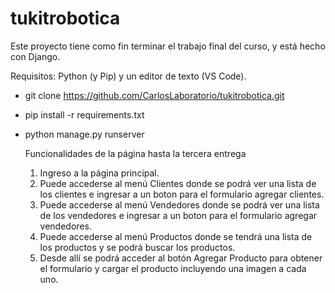 # tukitrobotica

Este proyecto tiene como fin terminar el trabajo final del curso, y está hecho con Django.

Requisitos: Python (y Pip) y un editor de texto (VS Code).

* git clone https://github.com/CarlosLaboratorio/tukitrobotica.git
* pip install -r requirements.txt
* python manage.py runserver

  Funcionalidades de la página hasta la tercera entrega
  1. Ingreso a la página principal.
  2. Puede accederse al menú Clientes donde se podrá ver una lista de los clientes e ingresar a un boton para el formulario agregar clientes.
  3. Puede accederse al menú Vendedores donde se podrá ver una lista de los vendedores e ingresar a un boton para el formulario agregar vendedores.
  4. Puede accederse al menú Productos donde se tendrá una lista de los productos y se podrá buscar los productos.
  5. Desde allí se podrá acceder al botón Agregar Producto para obtener el formulario y cargar el producto incluyendo una imagen a cada uno.